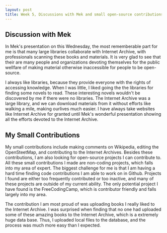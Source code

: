 ```yaml
---
layout: post
title: Week 5, Discussions with Mek and small open-source contributions
---
```


## Discussion with Mek

In Mek's presentation on this Wednesday, the most rememberable part for me is that many large libraries collaborate with Internet Archive, with professionals scanning these books and materials. It is very glad to see that their are many people and organizations devoting themselves for the public wellfare of making material otherwise inaccessible for people to be open-source. <!--more-->

I always like libraries, because they provide everyone with the rights of accessing knowledge. When I was little, I liked going the the libraries for finding some novels to read. These interesting novels wouldn't be discovered by me if there were no libraries. The Internet Archive was a large library, and we can download materials from it without efforts like walking a mile, making ourlives much easier. I have always take websites like Internet Archive for granted until Mek's wonderful presentation showing all the efforts devoted to the Internet Archive.

## My Small Contributions

My small contributions include making comments on Wikipedia, editing the OpenSteetMap, and contributing to the Internet Archives. Besides these contributions, I am also looking for open-source projects I can contribute to. All these small contributions I made are non-coding projects, which falls into my area of expert. The biggest challenge for me is that I am having a hard time finding code contributions I am able to work on in Github. Projects I found are either too frequently contributed or too inactive, and many of these projects are outside of my current ability. The only potential project I have found is the FreeCodingCamp, which is contributor friendly and falls largely into my area.

The contribution I am most proud of was uploading books I really liked to the Internet Archive. I was surprised when finding that no one had uploaded some of these amazing books to the Internet Archive, which is a extremely huge data base. Thus, I uploaded local files to the database, and the process was much more easy than I expected.
